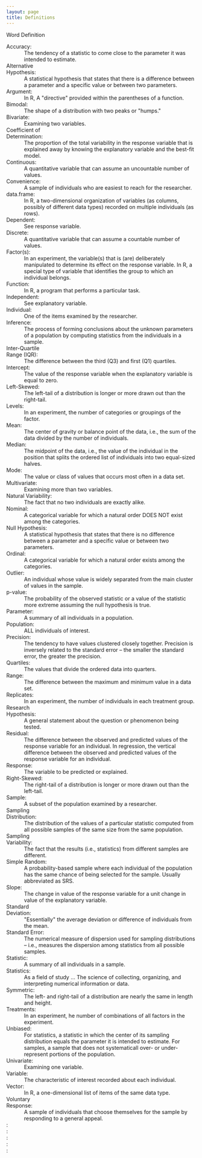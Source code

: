 ```yaml
---
layout: page
title: Definitions
---
```


<div class="panel panel-info">
  <div class="panel-heading">Word <span class="pull-right">Definition</span></div>
  <div class="panel-body">
    <dl class="dl-horizontal">

<dt>Accuracy</dt><dd>The tendency of a statistic to come close to the parameter it was intended to estimate.</dd>
<dt>Alternative Hypothesis</dt><dd>A statistical hypothesis that states that there is a difference between a parameter and a specific value or between two parameters.</dd>
<dt>Argument</dt><dd>In R, A "directive" provided within the parentheses of a function.</dd>
<dt>Bimodal</dt><dd>The shape of a distribution with two peaks or "humps."</dd>
<dt>Bivariate</dt><dd>Examining two variables.</dd>
<dt>Coefficient of Determination</dt><dd>The proportion of the total variability in the response variable that is explained away by knowing the explanatory variable and the best-fit model.</dd>
<dt>Continuous</dt><dd>A quantitative variable that can assume an uncountable number of values.</dd>
<dt>Convenience</dt><dd>A sample of individuals who are easiest to reach for the researcher.</dd>
<dt>data.frame</dt><dd>In R, a two-dimensional organization of variables (as columns, possibly of different data types) recorded on multiple individuals (as rows).</dd>
<dt>Dependent</dt><dd>See response variable.</dd>
<dt>Discrete</dt><dd>A quantitative variable that can assume a countable number of values.</dd>
<dt>Factor(s)</dt><dd>In an experiment, the variable(s) that is (are) deliberately manipulated to determine its effect on the response variable.  In R, a special type of variable that identifies the group to which an individual belongs.</dd>
<dt>Function</dt><dd>In R, a program that performs a particular task.</dd>
<dt>Independent</dt><dd>See explanatory variable.</dd>
<dt>Individual</dt><dd>One of the items examined by the researcher.</dd>
<dt>Inference</dt><dd>The process of forming conclusions about the unknown parameters of a population by computing statistics from the individuals in a sample.</dd>
<dt>Inter-Quartile Range (IQR)</dt><dd>The difference between the third (Q3) and first (Q1) quartiles.</dd>
<dt>Intercept</dt><dd>The value of the response variable when the explanatory variable is equal to zero.</dd>
<dt>Left-Skewed</dt><dd>The left-tail of a distribution is longer or more drawn out than the right-tail.</dd>
<dt>Levels</dt><dd>In an experiment, the number of categories or groupings of the factor.</dd>
<dt>Mean</dt><dd>The center of gravity or balance point of the data, i.e., the sum of the data divided by the number of individuals.</dd>
<dt>Median</dt><dd>The midpoint of the data, i.e., the value of the individual in the position that splits the ordered list of individuals into two equal-sized halves.</dd>
<dt>Mode</dt><dd>The value or class of values that occurs most often in a data set.</dd>
<dt>Multivariate</dt><dd>Examining more than two variables.</dd>
<dt>Natural Variability</dt><dd>The fact that no two individuals are exactly alike.</dd>
<dt>Nominal</dt><dd>A categorical variable for which a natural order DOES NOT exist among the categories.</dd>
<dt>Null Hypothesis</dt><dd>A statistical hypothesis that states that there is no difference between a parameter and a specific value or between two parameters.</dd>
<dt>Ordinal</dt><dd>A categorical variable for which a natural order exists among the categories.</dd>
<dt>Outlier</dt><dd>An individual whose value is widely separated from the main cluster of values in the sample.</dd>
<dt>p-value</dt><dd>The probability of the observed statistic or a value of the statistic more extreme assuming the null hypothesis is true.</dd>
<dt>Parameter</dt><dd>A summary of all individuals in a population.</dd>
<dt>Population</dt><dd>ALL individuals of interest.</dd>
<dt>Precision</dt><dd>The tendency to have values clustered closely together. Precision is inversely related to the standard error – the smaller the standard error, the greater the precision.</dd>
<dt>Quartiles</dt><dd>The values that divide the ordered data into quarters.</dd>
<dt>Range</dt><dd>The difference between the maximum and minimum value in a data set.</dd>
<dt>Replicates</dt><dd>In an experiment, the number of individuals in each treatment group.</dd>
<dt>Research Hypothesis</dt><dd>A general statement about the question or phenomenon being tested.</dd>
<dt>Residual</dt><dd>The difference between the observed and predicted values of the response variable for an individual. In regression, the vertical difference between the observed and predicted values of the response variable for an individual.</dd>
<dt>Response</dt><dd>The variable to be predicted or explained.</dd>
<dt>Right-Skewed</dt><dd>The right-tail of a distribution is longer or more drawn out than the left-tail.</dd>
<dt>Sample</dt><dd>A subset of the population examined by a researcher.</dd>
<dt>Sampling Distribution</dt><dd>The distribution of the values of a particular statistic computed from all possible samples of the same size from the same population.</dd>
<dt>Sampling Variability</dt><dd>The fact that the results (i.e., statistics) from different samples are different.</dd>
<dt>Simple Random</dt><dd>A probability-based sample where each individual of the population has the same chance of being selected for the sample. Usually abbreviated as SRS.</dd>
<dt>Slope</dt><dd>The change in value of the response variable for a unit change in value of the explanatory variable.</dd>
<dt>Standard Deviation</dt><dd>"Essentially" the average deviation or difference of individuals from the mean.</dd>
<dt>Standard Error</dt><dd>The numerical measure of dispersion used for sampling distributions – i.e., measures the dispersion among statistics from all possible samples.</dd>
<dt>Statistic</dt><dd>A summary of all individuals in a sample.</dd>
<dt>Statistics</dt><dd>As a field of study ... The science of
collecting, organizing, and interpreting numerical information or data.</dd>
<dt>Symmetric</dt><dd>The left- and right-tail of a distribution are nearly the same in length and height.</dd>
<dt>Treatments</dt><dd>In an experiment, he number of combinations of all factors in the experiment.</dd>
<dt>Unbiased</dt><dd>For statistics, a statistic in which the center of its sampling distribution equals the parameter it is intended to estimate. For samples, a sample that does not systematicall over- or under-represent portions of the population.</dd>
<dt>Univariate</dt><dd>Examining one variable.</dd>
<dt>Variable</dt><dd>The characteristic of interest recorded about each individual.</dd>
<dt> Vector</dt><dd>In R, a one-dimensional list of items of the same data type.</dd>
<dt>Voluntary Response</dt><dd>A sample of individuals that choose themselves for the sample by responding to a general appeal.</dd>

<dt></dt><dd></dd>
<dt></dt><dd></dd>
<dt></dt><dd></dd>
<dt></dt><dd></dd>
<dt></dt><dd></dd>
</dl>

  </div>
</div>

<style>
.panel .dl-horizontal dt {
    white-space: normal;
    width: 25%;
}
.panel .dl-horizontal dt:after {
    content: ":";
}
.panel .dl-horizontal dd {
    padding-left: 0.5em;
}

</style>
